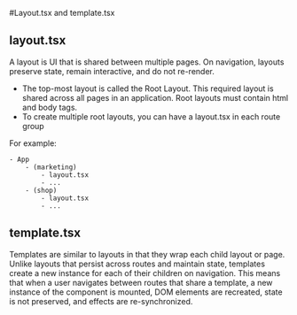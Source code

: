 #Layout.tsx and template.tsx

## layout.tsx
A layout is UI that is shared between multiple pages. On navigation, layouts preserve state, remain interactive, and do not re-render.

- The top-most layout is called the Root Layout. This required layout is shared across all pages in an application. Root layouts must contain html and body tags.
- To create multiple root layouts, you can have a layout.tsx in each route group

For example:

```
- App
    - (marketing)
        - layout.tsx
        - ...
    - (shop)
        - layout.tsx
        - ...
```

## template.tsx

Templates are similar to layouts in that they wrap each child layout or page. Unlike layouts that persist across routes and maintain state, templates create a new instance for each of their children on navigation. This means that when a user navigates between routes that share a template, a new instance of the component is mounted, DOM elements are recreated, state is not preserved, and effects are re-synchronized.
